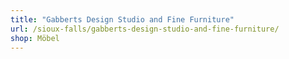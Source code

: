 ```yaml
---
title: "Gabberts Design Studio and Fine Furniture"
url: /sioux-falls/gabberts-design-studio-and-fine-furniture/
shop: Möbel
---
```

